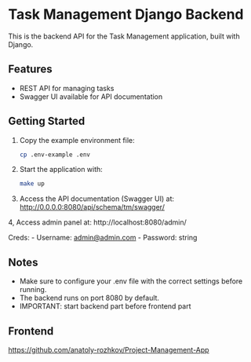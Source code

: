 # Task Management Django Backend

This is the backend API for the Task Management application, built with Django.

## Features

- REST API for managing tasks
- Swagger UI available for API documentation

## Getting Started

1. Copy the example environment file:

   ```bash
   cp .env-example .env

2. Start the application with:
    ```bash
    make up
    ```
   
3. Access the API documentation (Swagger UI) at:
http://0.0.0.0:8080/api/schema/tm/swagger/

4, Access admin panel at:
http://localhost:8080/admin/

Creds:
    - Username: admin@admin.com
    - Password: string



## Notes
 - Make sure to configure your .env file with the correct settings before running.
 - The backend runs on port 8080 by default.
 - IMPORTANT: start backend part before frontend part

## Frontend 
https://github.com/anatoly-rozhkov/Project-Management-App